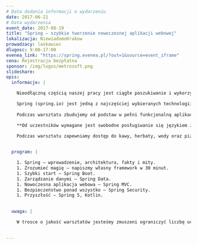 ```yaml
---
# Data dodania informacji o wydarzeniu
date: 2017-06-21
# Data wydarzenia
event_date: 2017-08-19
title: "Spring – szybkie tworzenie nowoczesnej aplikacji webowej"
lokalizacja: NiewiadomoKrakow
prowadzacy: laskawiec
dlugosc: 9:00-17:00
evenea_link: "https://spring.evenea.pl/?out=1&source=event_iframe"
cena: Rejestracja bezpłatna
sponsor: /img/logos/metrosoft.png
slideshare:
opis:
  informacje: |

    Nieodłączną częścią naszej pracy jest ciągłe poszukiwanie i wykorzystywanie technologii, które umożliwią nam szybsze tworzenie oprogramowania wysokiej jakości. Jako programiści, chcemy maksymalnie skupić się na logice aplikacji, a nie na żmudnym konfigurowaniu kolejnych komponentów i budowaniu bazowego szkieletu od podstaw. Ten warsztat przeznaczony jest dla ludzi, którzy chcą zacząć pracować efektywnie.  

    Spring (spring.io) jest jedną z najczęściej wybieranych technologii do tworzenia nowoczesnych aplikacji w języku Java. Swoją ogromną popularność zawdzięcza m.in. prostej konfiguracji, przejrzystości, uniwersalności oraz powiązanym projektom, które można ze sobą dowolnie łączyć. 
 
    Podczas warsztatu zbudujemy od podstaw w pełni funkcjonalną aplikację webową, korzystając z różnych projektów/modułów platformy Spring – Spring Boot, Spring MVC, Spring Data oraz Spring Security. Celem warsztatu jest również zaprezentowanie możliwości platformy Spring na bazie rzeczywistych przypadków użycia, omówienie jej wad, zalet oraz wniosków płynących z codziennej pracy.

    **Od uczestników wymagane jest swobodne posługiwanie się językiem Java.**

    Podczas warsztatu zapewniamy dostęp do kawy, herbaty, wody oraz pizzę w porze obiadowej.
 

  program: |

    1. Spring – wprowadzenie, architektura, fakty i mity.
    1. Zrozumieć magię – napiszmy własny framework w 30 minut. 
    1. Szybki start – Spring Boot. 
    1. Zarządzanie danymi – Spring Data.
    1. Nowoczesna aplikacja webowa – Spring MVC.
    1. Bezpieczeństwo ponad wszystko – Spring Security. 
    1. Przyszłość – Spring 5, Kotlin. 

   
  uwaga: |

    W trosce o jakość warsztatów jesteśmy zmuszeni ograniczyć liczbę uczestników. **Kwalifikacja odbywa się na podstawie odpowiedzi udzielonych w formularzu zgłoszeniowym oraz - w dalszym kroku - kolejności zgłoszeń.** Potwierdzenie udziału w warsztatach wraz z instrukcją przygotowania środowiska otrzymasz najpóźniej na 7 dni przed planowaną datą wydarzenia.
 

---
```

